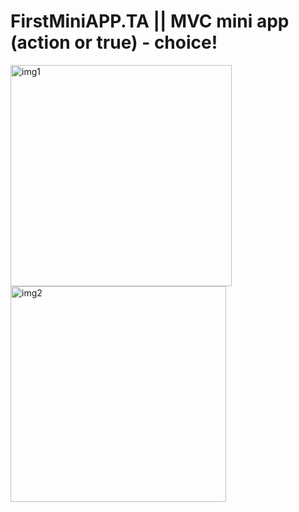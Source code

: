 # FirstMiniAPP.TA || MVC mini app (action or true) - choice!
<img width="354" alt="img1" src="https://user-images.githubusercontent.com/103481753/174297030-633b65ad-0997-4392-91d2-796e117e7010.png"> <img width="345" alt="img2" src="https://user-images.githubusercontent.com/103481753/174297055-ffdff0a1-5195-4579-95d6-acde26096b77.png">
